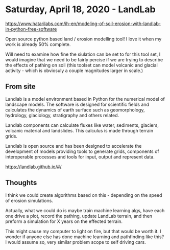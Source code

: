 # Saturday, April 18, 2020 - LandLab
https://www.hatarilabs.com/ih-en/modeling-of-soil-erosion-with-landlab-in-python-free-software


Open source python based land / erosion modelling tool! I love it when my work is already 50% complete.

Will need to examine how fine the siulation can be set to for this tool set, I would imagine that we need to be fairly percise if we are trying to describe the effects of pathing on soil (this toolset can model volcanic and glacial activity - which is obviosuly a couple magnitudes larger in scale.)


## From site
Landlab is a model environment based in Python for the numerical model of landscape models. The software is designed for scientific fields and calculates the dynamics of earth surface such as geomorphology, hydrology, glaciology, stratigraphy and others related.

Landlab components can calculate fluxes like water, sediments, glaciers, volcanic material and landslides. This calculus is made through terrain grids.

Landlab is open source and has been designed to accelerate the development of models providing tools to generate grids, components of interoperable processes and tools for input, output and represent data.


https://landlab.github.io/#/



## Thoughts

I think we could create algorithms based on this - depending on the speed of erosion simulations.

Actually, what we could do is maybe train machine learning algs, have each one drive a plot, record the pathing, update LandLab terrain, and then preform a simulation for X years on the effected terrain.

This might cause my computer to light on fire, but that would be worth it. I wonder if anyone else has done machine learning and pathfinding like this? I would assume so, very similar problem scope to self driving cars.

